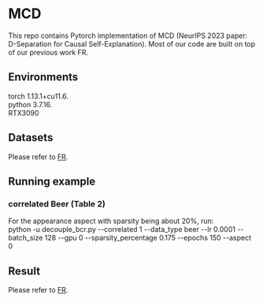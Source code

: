# MCD
This repo contains Pytorch implementation of MCD (NeurIPS 2023 paper: D-Separation for Causal Self-Explanation).  Most of our code are built on top of our previous work FR.
## Environments
torch 1.13.1+cu11.6.  
python 3.7.16.   
RTX3090  
## Datasets
Please refer to [FR](https://github.com/jugechengzi/FR).  

## Running example
### correlated Beer (Table 2)   

For the appearance aspect with sparsity being about 20%, run:   
python -u decouple_bcr.py --correlated 1 --data_type beer --lr 0.0001 --batch_size 128 --gpu 0 --sparsity_percentage 0.175 --epochs 150 --aspect 0


## Result
Please refer to [FR](https://github.com/jugechengzi/FR).  





